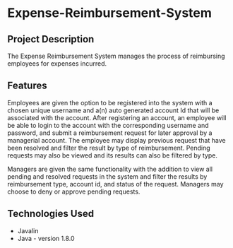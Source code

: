 # Expense-Reimbursement-System 

## Project Description
The Expense Reimbursement System manages the process of reimbursing employees for expenses incurred. 

## Features

Employees are
given the option to be registered into the system with a chosen unique username and a(n) auto generated account Id that will be associated with the account. After registering an account, an employee will be able to login to the account with the corresponding username and password, and submit a reimbursement request for later approval by a managerial account. The employee may display previous request that have been resolved and filter the result by type of reimbursement. Pending requests may also be viewed and its results can also be filtered by type. 

Managers are given the same functionality with the addition to view all pending and resolved requests in the system and filter the results by reimbursement type, account id, and status of the request. Managers may choose to deny or approve pending requests.

## Technologies Used
- Javalin
- Java - version 1.8.0
